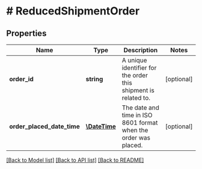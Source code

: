 # # ReducedShipmentOrder

## Properties

Name | Type | Description | Notes
------------ | ------------- | ------------- | -------------
**order_id** | **string** | A unique identifier for the order this shipment is related to. | [optional]
**order_placed_date_time** | [**\DateTime**](\DateTime.md) | The date and time in ISO 8601 format when the order was placed. | [optional]

[[Back to Model list]](../../README.md#models) [[Back to API list]](../../README.md#endpoints) [[Back to README]](../../README.md)
